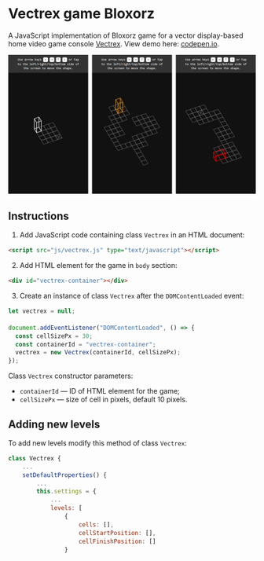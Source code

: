 # Vectrex game Bloxorz

A JavaScript implementation of Bloxorz game for a vector display-based home video game console [Vectrex](https://en.wikipedia.org/wiki/Vectrex). View demo here: [codepen.io](https://codepen.io/mnbond/pen/XJrZNjq).

![Screenshots](./screenshots/levels.png)

## Instructions

1. Add JavaScript code containing class `Vectrex` in an HTML document:

  ```html
<script src="js/vectrex.js" type="text/javascript"></script>
  ```

2. Add HTML element for the game in `body` section:
  ```html
<div id="vectrex-container"></div>
  ```
3. Сreate an instance of class `Vectrex` after the `DOMContentLoaded` event:
  ```js
let vectrex = null;

document.addEventListener("DOMContentLoaded", () => {
    const cellSizePx = 30;
    const containerId = "vectrex-container";
    vectrex = new Vectrex(containerId, cellSizePx);
});
  ```

Class `Vectrex` constructor parameters:
- `containerId` — ID of HTML element for the game;
- `cellSizePx` — size of cell in pixels, default 10 pixels.

## Adding new levels

To add new levels modify this method of class `Vectrex`:
```js
class Vectrex {
    ...
    setDefaultProperties() {
        ...
        this.settings = {
            ...
            levels: [
                {
                    cells: [],
                    cellStartPosition: [],
                    cellFinishPosition: []
                }
```